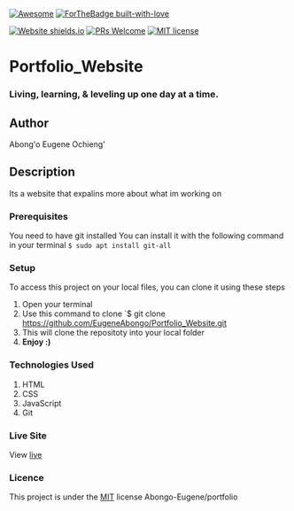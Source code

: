 [![Awesome](https://cdn.rawgit.com/sindresorhus/awesome/d7305f38d29fed78fa85652e3a63e154dd8e8829/media/badge.svg)](https://github.com/EugeneAbongo/Portfolio_Website) [![ForTheBadge built-with-love](http://ForTheBadge.com/images/badges/built-with-love.svg)](https://github.com/EugeneAbongo/Portfolio_Website)

[![Website shields.io](https://img.shields.io/website-up-down-green-red/http/shields.io.svg)](https://eugeneabongo.github.io/Portfolio_Website/)
[![PRs Welcome](https://img.shields.io/badge/PRs-welcome-brightgreen.svg?style=flat-square)](https://github.com/EugeneAbongo/Portfolio_Website/pulls)  [![MIT license](https://img.shields.io/badge/License-MIT-blue.svg)](https://lbesson.mit-license.org/)


# Portfolio_Website 
### Living, learning, & leveling up one day at a time.
## Author
Abong'o Eugene Ochieng'
## Description
Its a website that expalins more about what im working on 
### Prerequisites
You need to have git installed
You can install it with the following command in your terminal
`$ sudo apt install git-all`
### Setup
To access this project on your local files, you can clone it using these steps
1. Open your terminal
1. Use this command to clone `$ git clone https://github.com/EugeneAbongo/Portfolio_Website.git
1. This will clone the repositoty into your local folder
1. __Enjoy :)__
### Technologies Used
1. HTML
1. CSS
1. JavaScript
1. Git
### Live Site
View [live](https://github.com/EugeneAbongo/Portfolio_Website.git)
### Licence
This project is under the  [MIT](license) license
Abongo-Eugene/portfolio
